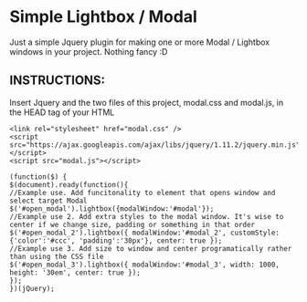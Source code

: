 <h1>Simple Lightbox / Modal</h1>

<p>
Just a simple Jquery plugin for making one or more Modal / Lightbox windows in your project. Nothing fancy :D
</p>

<h2>INSTRUCTIONS:</h2>

<p>
Insert Jquery and the two files of this project, modal.css and modal.js, in the HEAD tag of your HTML
</p>

```
<link rel="stylesheet" href="modal.css" />
<script src="https://ajax.googleapis.com/ajax/libs/jquery/1.11.2/jquery.min.js"></script>
<script src="modal.js"></script>
```

```
(function($) {
$(document).ready(function(){
//Example use. Add funcitonality to element that opens window and select target Modal
$('#open_modal').lightbox({modalWindow:'#modal'});
//Example use 2. Add extra styles to the modal window. It's wise to center if we change size, padding or something in that order
$('#open_modal_2').lightbox({ modalWindow:'#modal_2', customStyle: {'color':'#ccc', 'padding':'30px'}, center: true });
//Example use 3. Add size to window and center programatically rather than using the CSS file
$('#open_modal_3').lightbox({ modalWindow:'#modal_3', width: 1000, height: '30em', center: true });
});
})(jQuery);
```
